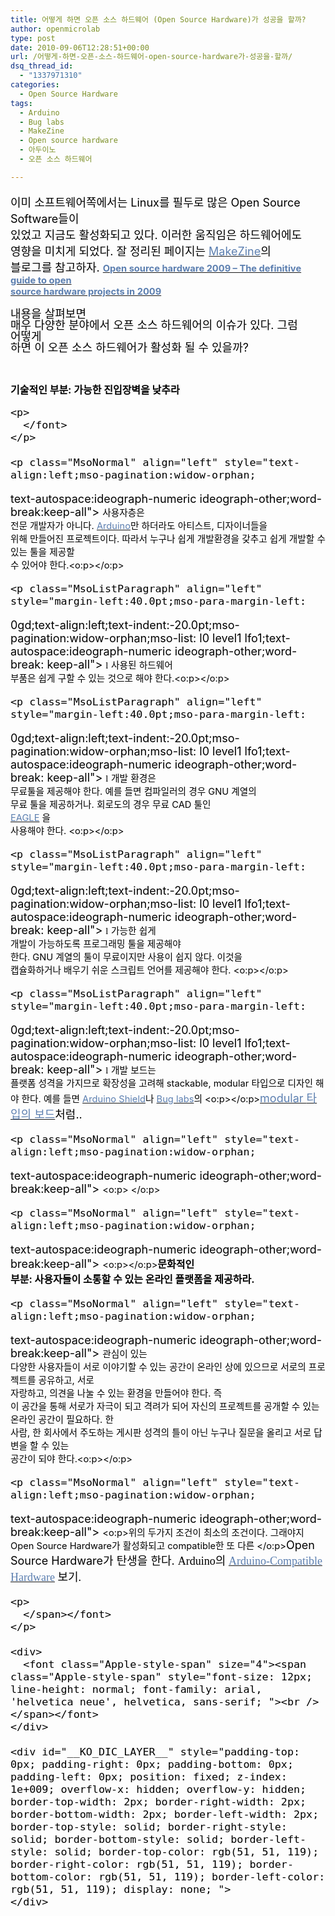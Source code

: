 ```yaml
---
title: 어떻게 하면 오픈 소스 하드웨어 (Open Source Hardware)가 성공을 할까?
author: openmicrolab
type: post
date: 2010-09-06T12:28:51+00:00
url: /어떻게-하면-오픈-소스-하드웨어-open-source-hardware가-성공을-할까/
dsq_thread_id:
  - "1337971310"
categories:
  - Open Source Hardware
tags:
  - Arduino
  - Bug labs
  - MakeZine
  - Open source hardware
  - 아두이노
  - 오픈 소스 하드웨어

---
```

<font class="Apple-style-span" size="4"><span class="Apple-style-span" style="font-size: 15px; line-height: 22px;"></p> 

<p class="MsoNormal" align="left" style="text-align:left;mso-pagination:widow-orphan;
text-autospace:ideograph-numeric ideograph-other;word-break:keep-all">
  <font class="Apple-style-span" color="#000000">이미 소프트웨어쪽에서는</font><span lang="EN-US"><font class="Apple-style-span" color="#000000"> Linux</font></span><font class="Apple-style-span" color="#000000">를 필두로 많은</font><span lang="EN-US"><font class="Apple-style-span" color="#000000"> Open Source Software</font></span><font class="Apple-style-span" color="#000000">들이<br /> 있었고 지금도 활성화되고 있다</font><span lang="EN-US"><font class="Apple-style-span" color="#000000">. </font></span><font class="Apple-style-span" color="#000000">이러한 움직임은 하드웨어에도 영향을 미치게 되었다</font><span lang="EN-US"><font class="Apple-style-span" color="#000000">. </font></span><font class="Apple-style-span" color="#000000">잘 정리된 페이지는</font><span lang="EN-US"><font class="Apple-style-span" color="#000000">&nbsp;</font><a href="http://makezine.com/" target="_blank" title="[http://makezine.com/]로 이동합니다."><font class="Apple-style-span" color="#5C7FB0">MakeZine</font></a></span><font class="Apple-style-span" color="#000000">의<br /> 블로그를 참고하자</font><span lang="EN-US"><font class="Apple-style-span" color="#000000">.&nbsp;</font></span><b><span lang="EN-US" style="font-size: 11pt; "><a href="http://blog.makezine.com/archive/2009/12/open_source_hardware_2009_-_the_def.html" target="_blank" title="[http://blog.makezine.com/archive/2009/12/open_source_hardware_2009_-_the_def.html]로 이동합니다."><font class="Apple-style-span" color="#5C7FB0">Open source hardware 2009 &#8211; The definitive guide to open<br /> source hardware projects in 2009</font></a></span></b>
</p>

<p>
  </span></font><font class="Apple-style-span" size="4" style="line-height: 1; "><span class="Apple-style-span" style="font-size: 15px; line-height: 22px;"></p> 
  
  <p class="MsoNormal" align="left" style="text-align:left;mso-pagination:widow-orphan;
text-autospace:ideograph-numeric ideograph-other;word-break:keep-all">
    <font class="Apple-style-span" color="#000000">내용을 살펴보면<br /> 매우 다양한 분야에서 오픈 소스 하드웨어의 이슈가 있다</font><span lang="EN-US"><font class="Apple-style-span" color="#000000">.&nbsp;</font></span><font class="Apple-style-span" color="#000000">그럼 어떻게<br /> 하면 이 오픈 소스 하드웨어가 활성화 될 수 있을까</font><span lang="EN-US"><font class="Apple-style-span" color="#000000">?</font></span>
  </p>
  
  <p class="MsoNormal" align="left" style="text-align:left;mso-pagination:widow-orphan;
text-autospace:ideograph-numeric ideograph-other;word-break:keep-all">
    <span lang="EN-US" style="font-size: 11pt; "><o:p><font class="Apple-style-span" color="#000000">&nbsp;</font></o:p></span>
  </p>
  
  <p class="MsoNormal" align="left" style="text-align:left;mso-pagination:widow-orphan;
text-autospace:ideograph-numeric ideograph-other;word-break:keep-all">
    <span lang="EN-US" style="font-size: 11pt; "><font class="Apple-style-span" color="#000000"><o:p></o:p></font></span><b><span style="font-size: 11pt; "><span style="font-size: 12pt; "><font class="Apple-style-span" color="#000000">기술적인 부분</font></span><span lang="EN-US"><span style="font-size: 12pt; "><font class="Apple-style-span" color="#000000">:&nbsp;</font></span></span><span style="font-size: 12pt; "><font class="Apple-style-span" color="#000000">가능한 진입장벽을 낮추라</font></span></span></b>
  </p>
  
  <p>
    </span></font><font class="Apple-style-span" size="4"><span class="Apple-style-span" style="font-size: 15px; line-height: 22px;"><font class="Apple-style-span" color="#000000"></p> 
    
    <p>
      </font>
    </p>
    
    <p class="MsoNormal" align="left" style="text-align:left;mso-pagination:widow-orphan;
text-autospace:ideograph-numeric ideograph-other;word-break:keep-all">
      <span style="font-size: 11pt; "><font class="Apple-style-span" color="#000000">사용자층은<br /> 전문 개발자가 아니다</font><span lang="EN-US"><font class="Apple-style-span" color="#000000">.&nbsp;</font><a href="http://www.arduino.cc/" target="_blank" title="[http://www.arduino.cc/]로 이동합니다."><font class="Apple-style-span" color="#5C7FB0">Arduino</font></a></span><font class="Apple-style-span" color="#000000">만 하더라도 아티스트</font><span lang="EN-US"><font class="Apple-style-span" color="#000000">, </font></span><font class="Apple-style-span" color="#000000">디자이너들을<br /> 위해 만들어진 프로젝트이다</font><span lang="EN-US"><font class="Apple-style-span" color="#000000">. </font></span><font class="Apple-style-span" color="#000000">따라서 누구나 쉽게 개발환경을 갖추고 쉽게 개발할 수 있는 툴을 제공할<br /> 수 있어야 한다</font><span lang="EN-US"><font class="Apple-style-span" color="#000000">.<o:p></o:p></font></span></span>
    </p>
    
    <p class="MsoListParagraph" align="left" style="margin-left:40.0pt;mso-para-margin-left:
0gd;text-align:left;text-indent:-20.0pt;mso-pagination:widow-orphan;mso-list:
l0 level1 lfo1;text-autospace:ideograph-numeric ideograph-other;word-break:
keep-all">
      <span lang="EN-US" style="font-size: 11pt; font-family: Wingdings; "><font class="Apple-style-span" color="#000000">l</font><span style="font:7.0pt &quot;Times New Roman&quot;"><font class="Apple-style-span" color="#000000">&nbsp; </font></span></span><span style="font-size: 11pt; "><font class="Apple-style-span" color="#000000">사용된 하드웨어<br /> 부품은 쉽게 구할 수 있는 것으로 해야 한다</font><span lang="EN-US"><font class="Apple-style-span" color="#000000">.<o:p></o:p></font></span></span>
    </p>
    
    <p class="MsoListParagraph" align="left" style="margin-left:40.0pt;mso-para-margin-left:
0gd;text-align:left;text-indent:-20.0pt;mso-pagination:widow-orphan;mso-list:
l0 level1 lfo1;text-autospace:ideograph-numeric ideograph-other;word-break:
keep-all">
      <span lang="EN-US" style="font-size: 11pt; font-family: Wingdings; "><font class="Apple-style-span" color="#000000">l</font><span style="font:7.0pt &quot;Times New Roman&quot;"><font class="Apple-style-span" color="#000000">&nbsp; </font></span></span><span style="font-size: 11pt; "><font class="Apple-style-span" color="#000000">개발 환경은<br /> 무료툴을 제공해야 한다</font><span lang="EN-US"><font class="Apple-style-span" color="#000000">.&nbsp;</font></span><font class="Apple-style-span" color="#000000">예를 들면 컴파일러의 경우</font><span lang="EN-US"><font class="Apple-style-span" color="#000000"> GNU </font></span><font class="Apple-style-span" color="#000000">계열의<br /> 무료 툴을 제공하거나</font><span lang="EN-US"><font class="Apple-style-span" color="#000000">.&nbsp;</font></span><font class="Apple-style-span" color="#000000">회로도의 경우 무료</font><span lang="EN-US"><font class="Apple-style-span" color="#000000"> CAD </font></span><font class="Apple-style-span" color="#000000">툴인<br /> </font><span lang="EN-US"><a href="http://cadsoftusa.com/index.htm" target="_blank" title="[http://cadsoftusa.com/index.htm]로 이동합니다."><font class="Apple-style-span" color="#5C7FB0">EAGLE</font></a><font class="Apple-style-span" color="#5C7FB0">&nbsp;</font></span><font class="Apple-style-span" color="#000000">을<br /> 사용해야 한다</font><span lang="EN-US"><font class="Apple-style-span" color="#000000">. <o:p></o:p></font></span></span>
    </p>
    
    <p class="MsoListParagraph" align="left" style="margin-left:40.0pt;mso-para-margin-left:
0gd;text-align:left;text-indent:-20.0pt;mso-pagination:widow-orphan;mso-list:
l0 level1 lfo1;text-autospace:ideograph-numeric ideograph-other;word-break:
keep-all">
      <span lang="EN-US" style="font-size: 11pt; font-family: Wingdings; "><font class="Apple-style-span" color="#000000">l</font><span style="font:7.0pt &quot;Times New Roman&quot;"><font class="Apple-style-span" color="#000000">&nbsp; </font></span></span><span style="font-size: 11pt; "><font class="Apple-style-span" color="#000000">가능한 쉽게<br /> 개발이 가능하도록</font><span lang="EN-US"><font class="Apple-style-span" color="#000000">&nbsp;</font></span><font class="Apple-style-span" color="#000000">프로그래밍</font><span lang="EN-US"><font class="Apple-style-span" color="#000000">&nbsp;</font></span><font class="Apple-style-span" color="#000000">툴을 제공해야<br /> 한다</font><span lang="EN-US"><font class="Apple-style-span" color="#000000">.&nbsp;GNU </font></span><font class="Apple-style-span" color="#000000">계열의 툴이 무료이지만 사용이 쉽지 않다</font><span lang="EN-US"><font class="Apple-style-span" color="#000000">. </font></span><font class="Apple-style-span" color="#000000">이것을<br /> 캡슐화하거나 배우기 쉬운 스크립트 언어를 제공해야 한다</font><span lang="EN-US"><font class="Apple-style-span" color="#000000">. <o:p></o:p></font></span></span>
    </p>
    
    <p class="MsoListParagraph" align="left" style="margin-left:40.0pt;mso-para-margin-left:
0gd;text-align:left;text-indent:-20.0pt;mso-pagination:widow-orphan;mso-list:
l0 level1 lfo1;text-autospace:ideograph-numeric ideograph-other;word-break:
keep-all">
      <span lang="EN-US" style="font-size: 11pt; font-family: Wingdings; "><font class="Apple-style-span" color="#000000">l</font><span style="font:7.0pt &quot;Times New Roman&quot;"><font class="Apple-style-span" color="#000000">&nbsp; </font></span></span><span style="font-size: 11pt; "><font class="Apple-style-span" color="#000000">개발 보드는<br /> 플랫폼 성격을 가지므로 확장성을 고려해</font><span lang="EN-US"><font class="Apple-style-span" color="#000000"> stackable, modular </font></span><font class="Apple-style-span" color="#000000">타입으로 디자인 해야 한다</font><span lang="EN-US"><font class="Apple-style-span" color="#000000">. 예를 들면 <a href="http://arduino.cc/en/Main/ArduinoShields" target="_blank" title="[http://arduino.cc/en/Main/ArduinoShields]로 이동합니다."></a></font><a href="http://www.arduino.cc/playground/Main/SimilarBoards#goShie" target="_blank" title="[http://www.arduino.cc/playground/Main/SimilarBoards#goShie]로 이동합니다."><font class="Apple-style-span" color="#5C7FB0">Arduino Shield</font></a><font class="Apple-style-span" color="#000000">나 </font><a href="http://www.buglabs.net/" target="_blank" title="[http://www.buglabs.net/]로 이동합니다."><font class="Apple-style-span" color="#5C7FB0">Bug labs</font></a><font class="Apple-style-span" color="#000000">의&nbsp;<o:p></o:p></font></span></span><span lang="EN-US"><a href="http://www.buglabs.net/products" target="_blank" title="[http://www.buglabs.net/products]로 이동합니다."><font class="Apple-style-span" color="#5C7FB0">modular&nbsp;</font></a></span><a href="http://www.buglabs.net/products" target="_blank" title="[http://www.buglabs.net/products]로 이동합니다."><font class="Apple-style-span" color="#5C7FB0">타입의 보드</font></a><font class="Apple-style-span" color="#000000">처럼..</font>
    </p>
    
    <p class="MsoNormal" align="left" style="text-align:left;mso-pagination:widow-orphan;
text-autospace:ideograph-numeric ideograph-other;word-break:keep-all">
      <span lang="EN-US" style="font-size: 11pt; "><o:p><font class="Apple-style-span" color="#000000">&nbsp;</font></o:p></span>
    </p>
    
    <p class="MsoNormal" align="left" style="text-align:left;mso-pagination:widow-orphan;
text-autospace:ideograph-numeric ideograph-other;word-break:keep-all">
      <span lang="EN-US" style="font-size: 11pt; "><font class="Apple-style-span" color="#000000"><o:p></o:p></font></span><b><span style="font-size: 11pt; "><span style="font-size: 12pt; "><font class="Apple-style-span" color="#000000">문화적인<br /> 부분</font></span><span lang="EN-US"><span style="font-size: 12pt; "><font class="Apple-style-span" color="#000000">: </font></span></span><span style="font-size: 12pt; "><font class="Apple-style-span" color="#000000">사용자들이 소통할 수 있는 온라인 플랫폼을 제공하라</font></span><span lang="EN-US"><span style="font-size: 12pt; "><font class="Apple-style-span" color="#000000">.</font></span></span></span></b>
    </p>
    
    <p class="MsoNormal" align="left" style="text-align:left;mso-pagination:widow-orphan;
text-autospace:ideograph-numeric ideograph-other;word-break:keep-all">
      <span style="font-size: 11pt; "><font class="Apple-style-span" color="#000000">관심이 있는<br /> 다양한 사용자들이 서로 이야기할 수 있는 공간이 온라인 상에 있으므로 서로의 프로젝트를 공유하고</font><span lang="EN-US"><font class="Apple-style-span" color="#000000">, </font></span><font class="Apple-style-span" color="#000000">서로<br /> 자랑하고</font><span lang="EN-US"><font class="Apple-style-span" color="#000000">, </font></span><font class="Apple-style-span" color="#000000">의견을 나눌 수 있는 환경을 만들어야 한다</font><span lang="EN-US"><font class="Apple-style-span" color="#000000">. </font></span><font class="Apple-style-span" color="#000000">즉<br /> 이 공간을 통해 서로가 자극이 되고 격려가 되어 자신의 프로젝트를 공개할 수 있는 온라인 공간이 필요하다</font><span lang="EN-US"><font class="Apple-style-span" color="#000000">. </font></span><font class="Apple-style-span" color="#000000">한<br /> 사람</font><span lang="EN-US"><font class="Apple-style-span" color="#000000">, </font></span><font class="Apple-style-span" color="#000000">한 회사에서 주도하는 게시판 성격의 틀이 아닌 누구나 질문을 올리고 서로 답변을 할 수 있는<br /> 공간이 되야 한다</font><span lang="EN-US"><font class="Apple-style-span" color="#000000">.<o:p></o:p></font></span></span>
    </p>
    
    <p class="MsoNormal" align="left" style="text-align:left;mso-pagination:widow-orphan;
text-autospace:ideograph-numeric ideograph-other;word-break:keep-all">
      <span lang="EN-US" style="font-size: 11pt; "><o:p><font class="Apple-style-span" color="#000000">위의 두가지 조건이 최소의 조건이다. 그래야지 Open Source Hardware가 활성화되고 compatible한 또 다른&nbsp;</font></o:p></span><font class="Apple-style-span" color="#000000">Open Source Hardware가 탄생을 한다. </font><span style="font-family: Gulim; "><font class="Apple-style-span" color="#000000">Arduino의 </font><a href="http://www.arduino.cc/playground/Main/SimilarBoards#ardAndCompBds" target="_blank" title="[http://www.arduino.cc/playground/Main/SimilarBoards#ardAndCompBds]로 이동합니다."><font class="Apple-style-span" color="#5C7FB0">Arduino-Compatible Hardware</font></a><font class="Apple-style-span" color="#000000"> 보기.</font></span>
    </p>
    
    <p>
      </span></font>
    </p>
    
    <div>
      <font class="Apple-style-span" size="4"><span class="Apple-style-span" style="font-size: 12px; line-height: normal; font-family: arial, 'helvetica neue', helvetica, sans-serif; "><br /> </span></font>
    </div>
    
    <div id="__KO_DIC_LAYER__" style="padding-top: 0px; padding-right: 0px; padding-bottom: 0px; padding-left: 0px; position: fixed; z-index: 1e+009; overflow-x: hidden; overflow-y: hidden; border-top-width: 2px; border-right-width: 2px; border-bottom-width: 2px; border-left-width: 2px; border-top-style: solid; border-right-style: solid; border-bottom-style: solid; border-left-style: solid; border-top-color: rgb(51, 51, 119); border-right-color: rgb(51, 51, 119); border-bottom-color: rgb(51, 51, 119); border-left-color: rgb(51, 51, 119); display: none; ">
    </div>
